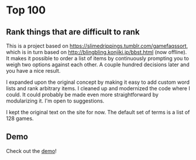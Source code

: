# Top 100

## Rank things that are difficult to rank

This is a project based on https://slimedrippings.tumblr.com/gamefaqssort, which is in turn based on http://blingbling.konjiki.jp/bbst.html (now offline). It makes it possible to order a list of items by continuously prompting you to weigh two options against each other. A couple hundred decisions later and you have a nice result.

I expanded upon the original concept by making it easy to add custom word lists and rank arbitrary items. I cleaned up and modernized the code where I could. It could probably be made even more straightforward by modularizing it. I'm open to suggestions.

I kept the original text on the site for now. The default set of terms is a list of 128 games.

## Demo

Check out the [demo](https://oelna.github.io/top100/)!

